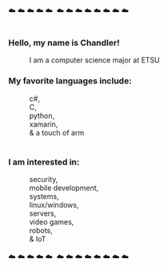 ☁️&nbsp;☁️&nbsp;☁️&nbsp;☁️&nbsp;☁️&nbsp;&nbsp;☁️&nbsp;☁️&nbsp;☁️&nbsp;☁️&nbsp;☁️&nbsp;☁️&nbsp;☁️&nbsp;☁️ <br/>
<br/>
 <h3>Hello, my name is Chandler!</h3>
 &emsp;&emsp;&emsp;I am a computer science major at ETSU<br/>
 <h3>My favorite languages include:</h3>
&emsp;&emsp;&emsp;c#,<br/>
&emsp;&emsp;&emsp;C,<br/>
&emsp;&emsp;&emsp;python,<br/>
&emsp;&emsp;&emsp;xamarin,<br/>
&emsp;&emsp;&emsp;& a touch of arm<br/>
		<br/>								
<h3>I am interested in:</h3>
&emsp;&emsp;&emsp;security,<br/>
&emsp;&emsp;&emsp;mobile development,<br/>
&emsp;&emsp;&emsp;systems,<br/>
&emsp;&emsp;&emsp;linux/windows,<br/>
&emsp;&emsp;&emsp;servers,<br/>
&emsp;&emsp;&emsp;video games,<br/>
&emsp;&emsp;&emsp;robots,<br/>
&emsp;&emsp;&emsp;& IoT<br/>
<br/>
☁️&nbsp;☁️&nbsp;☁️&nbsp;☁️&nbsp;☁️&nbsp;&nbsp;☁️&nbsp;☁️&nbsp;☁️&nbsp;☁️&nbsp;☁️&nbsp;☁️&nbsp;☁️&nbsp;☁️ <br/>

